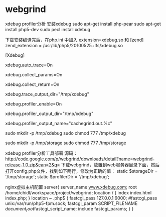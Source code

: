 webgrind
========

xdebug profiler分析
安装xdebug
sudo apt-get install php-pear
sudo apt-get install php5-dev
sudo pecl install xdebug

下载安装编译完后，在php.ini 中加入
extension=xdebug.so
和
[zend]
zend_extension = /usr/lib/php5/20100525+lfs/xdebug.so  

[Xdebug]  
 
xdebug.auto_trace=On 
 
xdebug.collect_params=On 
 
xdebug.collect_return=On 
 
xdebug.trace_output_dir="/tmp/xdebug" 
 
xdebug.profiler_enable=On 
 
xdebug.profiler_output_dir="/tmp/xdebug" 
 
xdebug.profiler_output_name="cachegrind.out.%c" 


sudo mkdir -p /tmp/xdebug
sudo chmod 777 /tmp/xdebug

sudo mkdir -p /tmp/storage
sudo chmod 777 /tmp/storage

xdebug profiler分析工具部署
源码：http://code.google.com/p/webgrind/downloads/detail?name=webgrind-release-1.0.zip&can=2&q=
下载webgrind，放置到web服务器目录下面，然后打开config.php文件，找到如下两行，修改为正确的值：
static $storageDir = '/tmp/storage';
static $profilerDir = '/tmp/xdebug';

nginx虚拟主机配置
server{
    server_name www.xdebug.com;
    root /home/chidl/workspace/project/webgrind;
    location / {
        index index.html index.php;
    }
    location ~ \.php$ {
        fastcgi_pass 127.0.0.1:9000;
        #fastcgi_pass unix:/var/run/php5-fpm.sock;
        fastcgi_param SCRIPT_FILENAME $document_root$fastcgi_script_name;
        include fastcgi_params;
    }
}
